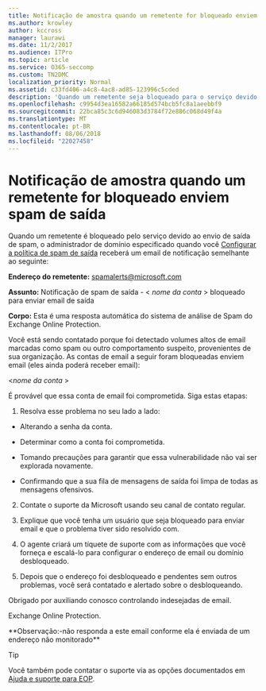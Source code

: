 ```yaml
---
title: Notificação de amostra quando um remetente for bloqueado enviem spam de saída
ms.author: krowley
author: kccross
manager: laurawi
ms.date: 11/2/2017
ms.audience: ITPro
ms.topic: article
ms.service: O365-seccomp
ms.custom: TN2DMC
localization_priority: Normal
ms.assetid: c33fd406-a4c8-4ac8-ad85-123996c5cded
description: 'Quando um remetente seja bloqueado para o serviço devido ao envio de spam de saída, o administrador de domínio especificado quando você configurar a política de spam de saída receberá um email de notificação semelhante ao seguinte:'
ms.openlocfilehash: c9954d3ea16582a66185d574bcb5fc8a1aeebbf9
ms.sourcegitcommit: 22bca85c3c6d946083d3784f72e886c068d49f4a
ms.translationtype: MT
ms.contentlocale: pt-BR
ms.lasthandoff: 08/06/2018
ms.locfileid: "22027458"
---
```

# <a name="sample-notification-when-a-sender-is-blocked-sending-outbound-spam"></a>Notificação de amostra quando um remetente for bloqueado enviem spam de saída

Quando um remetente é bloqueado pelo serviço devido ao envio de saída de spam, o administrador de domínio especificado quando você [Configurar a política de spam de saída](configure-the-outbound-spam-policy.md) receberá um email de notificação semelhante ao seguinte: 
  
 **Endereço do remetente:** spamalerts@microsoft.com 
  
 **Assunto:** Notificação de spam de saída - \< *nome da conta* \> bloqueado para enviar email de saída     
  
 **Corpo:** Esta é uma resposta automática do sistema de análise de Spam do Exchange Online Protection. 
  
Você está sendo contatado porque foi detectado volumes altos de email marcadas como spam ou outro comportamento suspeito, provenientes de sua organização. As contas de email a seguir foram bloqueadas enviem email (eles ainda poderá receber email):
  
\<*nome da conta*  \> 
  
É provável que essa conta de email foi comprometida. Siga estas etapas:
  
1. Resolva esse problema no seu lado a lado:
    
  - Alterando a senha da conta.
    
  - Determinar como a conta foi comprometida.
    
  - Tomando precauções para garantir que essa vulnerabilidade não vai ser explorada novamente.
    
  - Confirmando que a sua fila de mensagens de saída foi limpa de todas as mensagens ofensivos.
    
2. Contate o suporte da Microsoft usando seu canal de contato regular.
    
3. Explique que você tenha um usuário que seja bloqueado para enviar email e que o problema tiver sido resolvido com.
    
4. O agente criará um tíquete de suporte com as informações que você forneça e escalá-lo para configurar o endereço de email ou domínio desbloqueado.
    
5. Depois que o endereço foi desbloqueado e pendentes sem outros problemas, você será contatado e alertado sobre o desbloqueando.
    
Obrigado por auxiliando conosco controlando indesejadas de email.
  
Exchange Online Protection.
  
\*\*Observação:-não responda a este email conforme ela é enviada de um endereço não monitorado\*\*
  
> [!TIP]
> Você também pode contatar o suporte via as opções documentados em [Ajuda e suporte para EOP](eop/help-and-support-for-eop.md). 
  

